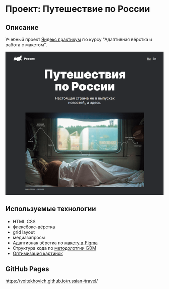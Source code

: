 # Проект: Путешествие по России

## Описание

Учебный проект [Яндекс практикум](https://practicum.yandex.ru/) по курсу "Адаптивная вёрстка и работа с макетом".

![Проект: Путешествие по России](./images/preview.jpg)

## Используемые технологии

* HTML CSS
* флексбокс-вёрстка
* grid layout
* медиазапросы
* Адаптивная вёрстка по [макету в Figma](https://www.figma.com/file/5S2WSbEFL6awjVWJ0NWL8Q/Sprint-3_-Russia-_-desktop-mobile?node-id=28503%3A0)
* Структура кода по [методолотгии БЭМ](https://ru.bem.info/methodology/)
* [Оптимизация картинок](https://tinypng.com/)

## GitHub Pages
https://voitekhovich.github.io/russian-travel/

